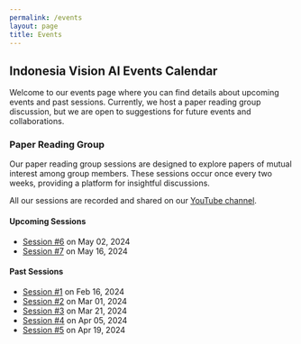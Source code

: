 ```yaml
---
permalink: /events
layout: page
title: Events
---
```


## Indonesia Vision AI Events Calendar

Welcome to our events page where you can find details about upcoming events and past sessions. Currently, we host a paper reading group discussion, but we are open to suggestions for future events and collaborations.

### Paper Reading Group

Our paper reading group sessions are designed to explore papers of mutual interest among group members. These sessions occur once every two weeks, providing a platform for insightful discussions.

All our sessions are recorded and shared on our [YouTube channel](https://www.youtube.com/@IndonesiaVisionAI-vg2tf).

#### Upcoming Sessions

- [Session #6](/events/paper/session6) on May 02, 2024
- [Session #7](/events/paper/session7) on May 16, 2024

#### Past Sessions

- [Session #1](/events/paper/session1) on Feb 16, 2024
- [Session #2](/events/paper/session2) on Mar 01, 2024
- [Session #3](/events/paper/session3) on Mar 21, 2024
- [Session #4](/events/paper/session4) on Apr 05, 2024
- [Session #5](/events/paper/session5) on Apr 19, 2024